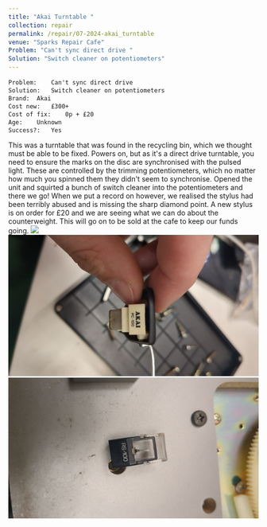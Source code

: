 ```yaml
---
title: "Akai Turntable "
collection: repair
permalink: /repair/07-2024-akai_turntable
venue: "Sparks Repair Cafe"
Problem: "Can't sync direct drive "
Solution: "Switch cleaner on potentiometers"
---
```

```
Problem:    Can't sync direct drive  
Solution:   Switch cleaner on potentiometers 
Brand:  Akai 
Cost new:   £300+ 
Cost of fix:    0p + £20 
Age:    Unknown 
Success?:   Yes 
```
This was a turntable that was found in the recycling bin, which we thought must be able to be fixed. Powers on, but as it&apos;s a direct drive turntable, you need to ensure the marks on the disc are synchronised with the pulsed light. These are controlled by the trimming potentiometers, which no matter how much you spinned them they didn&apos;t seem to synchronise. Opened the unit and squirted a bunch of switch cleaner into the potentiometers and there we go! When we put a record on however, we realised the stylus had been terribly abused and is missing the sharp diamond point. A new stylus is on order for £20 and we are seeing what we can do about the counterweight. This will go on to be sold at the cafe to keep our funds going.
![](/images/repair_cafe/akai_turntable/akai_turntable_1.jpg)
![](/images/repair_cafe/akai_turntable/akai_turntable_2.jpg)
![](/images/repair_cafe/akai_turntable/akai_turntable_3.jpg)
